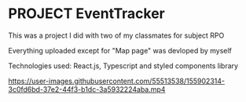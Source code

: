 <h1>PROJECT EventTracker</h1>
<p>This was a project I did with two of my classmates for subject RPO</p>
<p>Everything uploaded except for "Map page" was devloped by myself </p>
<p>Technologies used: React.js, Typescript and styled components library </p>

https://user-images.githubusercontent.com/55513538/155902314-3c0fd6bd-37e2-44f3-b1dc-3a5932224aba.mp4

